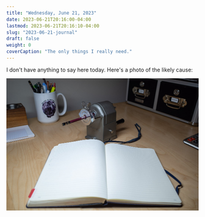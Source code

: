 ```yaml
---
title: "Wednesday, June 21, 2023"
date: 2023-06-21T20:16:00-04:00
lastmod: 2023-06-21T20:16:10-04:00
slug: "2023-06-21-journal"
draft: false
weight: 0
coverCaption: "The only things I really need."
---
```


I don't have anything to say here today. Here's a photo of the likely cause:

![Some days a notebook and a pencil is all I want](notebook.jpg "Some days a notebook and a pencil is all I want")

[//]: # "Exported with love from a post written in Org mode"
[//]: # "- https://github.com/kaushalmodi/ox-hugo"
